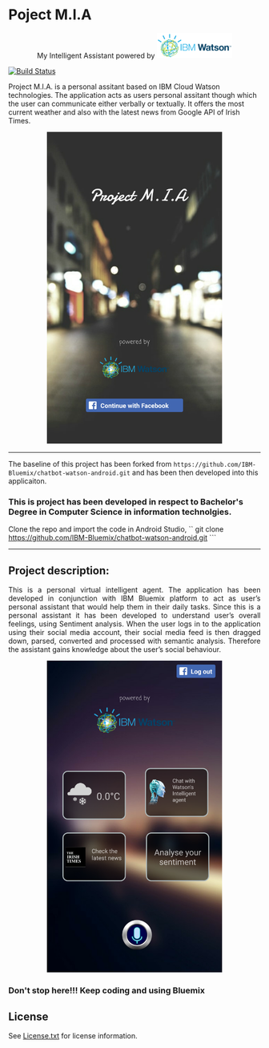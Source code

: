 # Poject M.I.A
<p align="center"> My Intelligent Assistant powered by <img src="images/logonumber2.png" width="150" /></p>




[![Build Status](https://travis-ci.org/IBM-Bluemix/chatbot-watson-android.svg?branch=master)](https://travis-ci.org/IBM-Bluemix/chatbot-watson-android)

Project M.I.A. is a personal assitant based on IBM Cloud Watson technologies. The application acts as users personal assitant though which the user can communicate either verbally or textually. It offers the most current weather and also with the latest news from Google API of Irish Times. 
<p align="center"><img src="images/main_screen.png" width="350" /></p>

<hr>

The baseline of this project has been forked from ``` https://github.com/IBM-Bluemix/chatbot-watson-android.git ``` and has been then developed into this applicaiton. 

<h3 color="red">This is project has been developed in respect to Bachelor's Degree in Computer Science in information technolgies.</h3>

Clone the repo and import the code in Android Studio,
`` git clone https://github.com/IBM-Bluemix/chatbot-watson-android.git ```

<hr>

<h2> Project description: </h2>
<p align="justify">	
This is a personal virtual intelligent agent. The application has been developed in conjunction with IBM Bluemix platform to act as user’s personal assistant that would help them in their daily tasks. Since this is a personal assistant it has been developed to understand user’s overall feelings, using Sentiment analysis. 
When the user logs in to the application using their social media account, their social media feed is then dragged down, parsed, converted and processed with semantic analysis. Therefore the assistant gains knowledge about the user’s social behaviour. 
</p>
<p align="center"><img src="images/main_menu.png" width="350" /></p>


### Don't stop here!!! Keep coding and using Bluemix

## License

See [License.txt](https://github.com/IBM-Bluemix/chatbot-watson-android/blob/master/License.txt) for license information.

